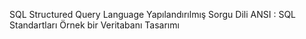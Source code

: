 SQL Structured Query Language Yapılandırılmış Sorgu Dili
ANSI : SQL Standartları
Örnek bir Veritabanı Tasarımı
